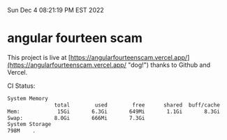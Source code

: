 Sun Dec  4 08:21:19 PM EST 2022

# angular fourteen scam


This project is live at [https://angularfourteenscam.vercel.app/](https://angularfourteenscam.vercel.app/ "dog!") thanks to Github and Vercel.

CI Status: 

```bash
System Memory
               total        used        free      shared  buff/cache   available
Mem:            15Gi       6.3Gi       649Mi       1.1Gi       8.3Gi       7.5Gi
Swap:          8.0Gi       666Mi       7.3Gi
System Storage
798M	.
```
```bash
